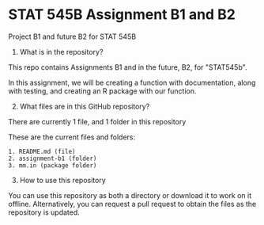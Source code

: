 
# STAT 545B Assignment B1 and B2

Project B1 and future B2 for STAT 545B

1. What is in the repository?

This repo contains Assignments B1 and in the future, B2, for "STAT545b". 

In this assignment, we will be creating a function with documentation, along with testing, and creating an R package with our function.

2. What files are in this GitHub repository?

There are currently 1 file, and 1 folder in this repository

These are the current files and folders:
```
1. README.md (file)
2. assignment-b1 (folder)
3. mm.in (package folder)
```

3. How to use this repository

You can use this repository as both a directory or download it to work on it offline. Alternatively, you can request a pull request to obtain the files as the repository is updated.
